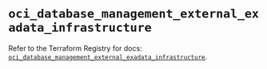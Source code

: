 # `oci_database_management_external_exadata_infrastructure`

Refer to the Terraform Registry for docs: [`oci_database_management_external_exadata_infrastructure`](https://registry.terraform.io/providers/oracle/oci/6.18.0/docs/resources/database_management_external_exadata_infrastructure).
